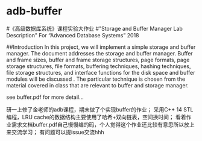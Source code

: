 # adb-buffer
#《高级数据库系统》课程实验大作业
#"Storage and Buffer Manager Lab Description" For “Advanced Database Systems” 2018

##Introduction
In this project, we will implement a simple storage and buffer manager. The document
addresses the storage and buffer manager. Buffer and frame sizes, buffer and frame
storage structures, page formats, page storage structures, file formats, buffering
techniques, hashing techniques, file storage structures, and interface functions for the
disk space and buffer modules will be discussed . The particular technique is chosen
from the material covered in class that are relevant to buffer and storage manager.

see buffer.pdf for more detail...

研一上修了金老师的adb课程，期末做了个实现buffer的作业；
采用C++ 14 STL编程，LRU cache的数据结构主要使用了哈希+双向链表，空间换时间；
看着作业需求文档buffer.pdf自己慢慢编的码，个人觉得这个作业还比较有意思所以放上来交流学习；
有问题可以提issue交流hhh
